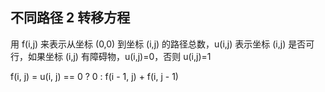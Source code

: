 ## 不同路径 2  转移方程
用 f(i,j) 来表示从坐标 (0,0) 到坐标 (i,j) 的路径总数，u(i,j) 表示坐标 (i,j) 是否可行，如果坐标 (i,j) 有障碍物，u(i,j)=0，否则 u(i,j)=1

f(i, j) = u(i, j) == 0 ? 0 : f(i - 1, j) + f(i, j - 1)